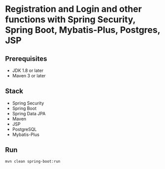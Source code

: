 # Registration and Login and other functions with Spring Security, Spring Boot, Mybatis-Plus, Postgres, JSP

## Prerequisites
- JDK 1.8 or later
- Maven 3 or later

## Stack
- Spring Security
- Spring Boot
- Spring Data JPA
- Maven
- JSP
- PostgreSQL
- Mybatis-Plus

## Run
```mvn clean spring-boot:run```
